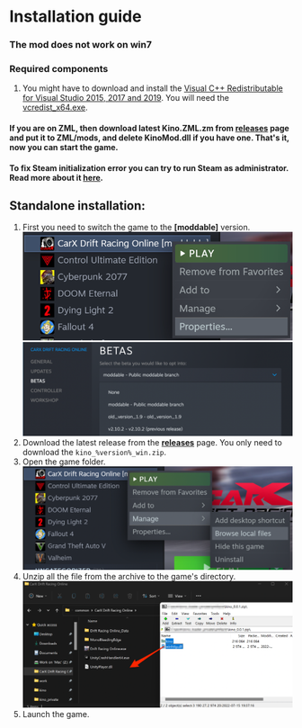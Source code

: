# Installation guide

### The mod does not work on win7

### Required components

1. You might have to download and install the [Visual C++ Redistributable for Visual Studio 2015, 2017 and 2019](https://support.microsoft.com/en-us/help/2977003/the-latest-supported-visual-c-downloads). You will need the [vcredist_x64.exe](https://aka.ms/vs/16/release/vc_redist.x64.exe).

#### If you are on ZML, then download latest **Kino.ZML.zm** from [releases](https://github.com/trbflxr/kino/releases) page and put it to **ZML/mods**, and delete KinoMod.dll if you have one. That's it, now you can start the game.

#### To fix Steam initialization error you can try to run Steam as administrator. Read more about it [here](SteamAdmin.md).

## Standalone installation:

1. First you need to switch the game to the **[moddable]** version.  
   ![steam_game_props](../../Images/steam_game_props.png)  
   ![steam_game_betas](../../Images/steam_game_betas.png)
2. Download the latest release from the **[releases](https://github.com/trbflxr/kino/releases)** page. You only need to download the `kino_%version%_win.zip`.
3. Open the game folder.  
   ![steam_game_browse](../../Images/steam_game_browse.png)
4. Unzip all the file from the archive to the game's directory.  
   ![loader_files_drag](../../Images/loader_files_drag.png)
5. Launch the game.
